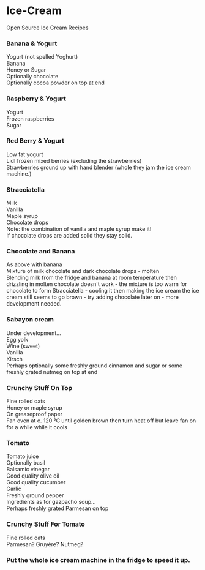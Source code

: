 # Ice-Cream
Open Source Ice Cream Recipes

### Banana & Yogurt
Yogurt (not spelled Yoghurt)\
Banana\
Honey or Sugar\
Optionally chocolate\
Optionally cocoa powder on top at end

### Raspberry & Yogurt
Yogurt\
Frozen raspberries\
Sugar

### Red Berry & Yogurt
Low fat yogurt\
Lidl frozen mixed berries (excluding the strawberries)\
Strawberries ground up with hand blender (whole they jam the ice cream machine.)

### Stracciatella
Milk\
Vanilla\
Maple syrup\
Chocolate drops\
Note: the combination of vanilla and maple syrup make it!\
If chocolate drops are added solid they stay solid.

### Chocolate and Banana
As above with banana\
Mixture of milk chocolate and dark chocolate drops - molten\
Blending milk from the fridge and banana at room temperature then drizzling in molten chocolate doesn't work - the mixture is too warm for chocolate to form Stracciatella - cooling it then making the ice cream the ice cream still seems to go brown - try adding chocolate later on - more development needed.

### Sabayon cream
Under development...\
Egg yolk\
Wine (sweet)\
Vanilla\
Kirsch\
Perhaps optionally some freshly ground cinnamon and sugar or some freshly grated nutmeg on top at end

### Crunchy Stuff On Top
Fine rolled oats\
Honey or maple syrup\
On greaseproof paper\
Fan oven at c. 120 °C until golden brown then turn heat off but leave fan on for a while while it cools

### Tomato
Tomato juice\
Optionally basil\
Balsamic vinegar\
Good quality olive oil\
Good quality cucumber\
Garlic\
Freshly ground pepper\
Ingredients as for gazpacho soup...\
Perhaps freshly grated Parmesan on top

### Crunchy Stuff For Tomato
Fine rolled oats\
Parmesan? Gruyère? Nutmeg?

### Put the whole  ice cream machine in the fridge to speed it up.


